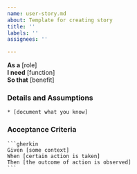 ```yaml
---
name: user-story.md
about: Template for creating story
title: ''
labels: ''
assignees: ''

---
```


**As a** [role]  
**I need** [function]  
**So that** [benefit]  
      
### Details and Assumptions
    * [document what you know]      
### Acceptance Criteria     
    ```gherkin 
    Given [some context]
    When [certain action is taken]
    Then [the outcome of action is observed]
    ```
